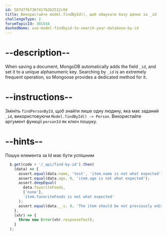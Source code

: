 ```yaml
---
id: 587d7fb7367417b2b2512c0d
title: Використайте model.findById(), щоб обшукати базу даних за _id
challengeType: 2
forumTopicId: 301544
dashedName: use-model-findbyid-to-search-your-database-by-id
---
```


# --description--

When saving a document, MongoDB automatically adds the field `_id`, and set it to a unique alphanumeric key. Searching by `_id` is an extremely frequent operation, so Mongoose provides a dedicated method for it.

# --instructions--

Змініть `findPersonById`, щоб знайти лише одну людину, яка має заданий `_id`, використовуючи `Model.findById() -> Person`. Використайте аргумент функції `personId` як ключ пошуку.

# --hints--

Пошук елемента за Id має бути успішним

```js
  $.get(code + '/_api/find-by-id').then(
    (data) => {
      assert.equal(data.name, 'test', 'item.name is not what expected');
      assert.equal(data.age, 0, 'item.age is not what expected');
      assert.deepEqual(
        data.favoriteFoods,
        ['none'],
        'item.favoriteFoods is not what expected'
      );
      assert.equal(data.__v, 0, 'The item should be not previously edited');
    },
    (xhr) => {
      throw new Error(xhr.responseText);
    }
  );
```

